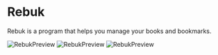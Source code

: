﻿# Rebuk
Rebuk is a program that helps you manage your books and bookmarks.

![RebukPreview](https://user-images.githubusercontent.com/49209517/82599988-769efd80-9bad-11ea-8f1c-d622fc537442.png)
![RebukPreview](https://user-images.githubusercontent.com/49209517/82599993-79015780-9bad-11ea-8db7-cdba1f4b6558.png)
![RebukPreview](https://user-images.githubusercontent.com/49209517/82599996-7a328480-9bad-11ea-8c07-105729aa6142.png)